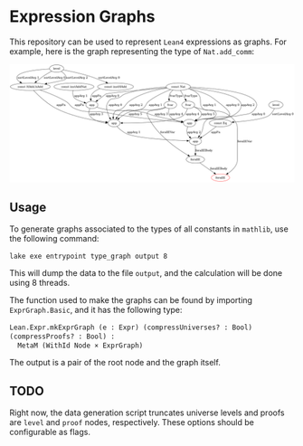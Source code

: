 # Expression Graphs

This repository can be used to represent `Lean4` expressions as graphs.
For example, here is the graph representing the type of `Nat.add_comm`:

![Nat.add_comm](graph.png)

## Usage

To generate graphs associated to the types of all constants in `mathlib`, use the following command:
```lean
lake exe entrypoint type_graph output 8
```
This will dump the data to the file `output`, and the calculation will be done using 8 threads.

The function used to make the graphs can be found by importing `ExprGraph.Basic`, and it has the following type:
```lean
Lean.Expr.mkExprGraph (e : Expr) (compressUniverses? : Bool) (compressProofs? : Bool) : 
  MetaM (WithId Node × ExprGraph) 
```
The output is a pair of the root node and the graph itself.

## TODO

Right now, the data generation script truncates universe levels and proofs are `level` and `proof` nodes, respectively.
These options should be configurable as flags.
